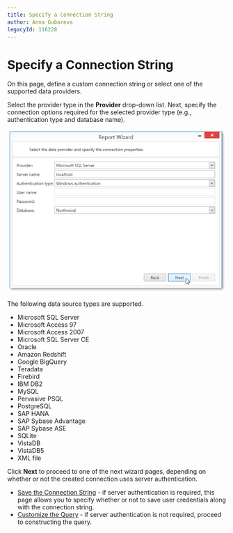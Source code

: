 ```yaml
---
title: Specify a Connection String
author: Anna Gubareva
legacyId: 116228
---
```

# Specify a Connection String
On this page, define a custom connection string or select one of the supported data providers.

Select the provider type in the **Provider** drop-down list. Next, specify the connection options required for the selected provider type (e.g., authentication type and database name).

![WPDDesigner_ReportWizard_SpecifyConnectionString](../../../../../../images/img122000.png)

The following data source types are supported.
* Microsoft SQL Server
* Microsoft Access 97
* Microsoft Access 2007
* Microsoft SQL Server CE
* Oracle
* Amazon Redshift
* Google BigQuery
* Teradata
* Firebird
* IBM DB2
* MySQL
* Pervasive PSQL
* PostgreSQL
* SAP HANA
* SAP Sybase Advantage
* SAP Sybase ASE
* SQLite
* VistaDB
* VistaDB5
* XML file

Click **Next** to proceed to one of the next wizard pages, depending on whether or not the created connection uses server authentication.
* [Save the Connection String](save-the-connection-string.md) - if server authentication is required, this page allows you to specify whether or not to save user credentials along with the connection string.
* [Customize the Query](customize-the-query.md) - if server authentication is not required, proceed to constructing the query.